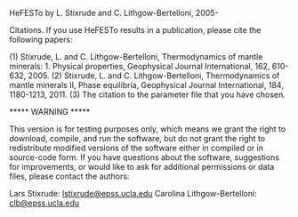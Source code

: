 HeFESTo by L. Stixrude and C. Lithgow-Bertelloni, 2005-

Citations.  If you use HeFESTo results in a publication, please cite the following papers:

(1) Stixrude, L. and C. Lithgow-Bertelloni, Thermodynamics of mantle minerals: 1. Physical properties, Geophysical Journal International, 162, 610-632, 2005.
(2) Stixrude, L. and C. Lithgow-Bertelloni, Thermodynamics of mantle minerals II, Phase equilibria, Geophysical Journal International, 184, 1180-1213, 2011.
(3) The citation to the parameter file that you have chosen.

***** WARNING *****  

This version is for testing purposes only, which means we grant the right to download, compile, and run the software, but do not grant the right to redistribute modified versions of the software either in compiled or in source-code form. If you have questions about the software, suggestions for improvements, or would like to ask for additional permissions or data files, please contact the authors:

Lars Stixrude: lstixrude@epss.ucla.edu
Carolina Lithgow-Bertelloni: clb@epss.ucla.edu

